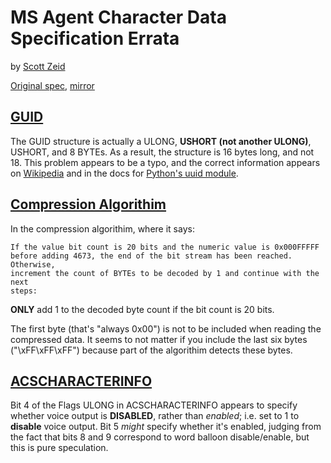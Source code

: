 MS Agent Character Data Specification Errata
============================================
by [Scott Zeid](http://srwz.us/)

[Original spec](http://www.lebeausoftware.org/download.aspx?ID=25001fc7-18e9-49a4-90dc-21e8ff46aa1d),
[mirror](http://uploads.srwz.us/ms-agent-format-spec.html)

[GUID](http://uploads.srwz.us/ms-agent-format-spec.html#GUID)
-------------------------------------------------------------
The GUID structure is actually a ULONG, **USHORT (not another ULONG)**, USHORT,
and 8 BYTEs.  As a result, the structure is 16 bytes long, and not 18.  This
problem appears to be a typo, and the correct information appears on
[Wikipedia](http://en.wikipedia.org/wiki/GUID) and in the docs for
[Python's uuid module](http://docs.python.org/library/uuid.html).

[Compression Algorithim](http://uploads.srwz.us/ms-agent-format-spec.html#Compression)
--------------------------------------------------------------------------------------
In the compression algorithim, where it says:

    If the value bit count is 20 bits and the numeric value is 0x000FFFFF
    before adding 4673, the end of the bit stream has been reached. Otherwise,
    increment the count of BYTEs to be decoded by 1 and continue with the next
    steps:

**ONLY** add 1 to the decoded byte count if the bit count is 20 bits.

The first byte (that's "always 0x00") is not to be included when reading the
compressed data.  It seems to not matter if you include the last six bytes
("\xFF\xFF\xFF") because part of the algorithim detects these bytes.

[ACSCHARACTERINFO](http://uploads.srwz.us/ms-agent-format-spec.html#ACSCHARACTERINFO)
-------------------------------------------------------------------------------------
Bit 4 of the Flags ULONG in ACSCHARACTERINFO appears to specify whether voice
output is **DISABLED**, rather than *enabled*; i.e. set to 1 to **disable**
voice output.  Bit 5 *might* specify whether it's enabled, judging from the
fact that bits 8 and 9 correspond to word balloon disable/enable, but this is
pure speculation.
